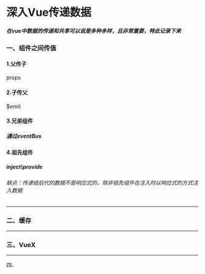 # 深入Vue传递数据

##### 在vue中数据的传递和共享可以说是多种多样，且非常重要，特此记录下来

### 一、组件之间传值

#### 1.父传子

props

#### 2.子传父

$emit

#### 3.兄弟组件

##### 通过eventBus

#### 4.祖先组件

##### inject\provide

###### 缺点：传递给后代的数据不是响应式的，除非祖先组件在注入时以响应式的方式注入数据



------

### 二、缓存

------

### 三、VueX



------

四、